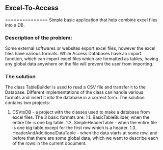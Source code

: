 ## Excel-To-Access
===============
Simple basic application that help combine excel files into a DB.

### Description of the problem:
Some external softwares or websites export excel files, however the excel files have various formats. 
While Access Databases have an import function, which can import excel files which are formatted as tables, having any global data anywhere on the file will prevent the user from importing.

### The solution
The class TableBuilder is used to read a CSV file and transfer it to the Database. Different implementations of the class can handle various formats and insert it into the database in a correct form.
The solution contains two projects:
1. CSVtoDB - a project with the classes used to make a database from excel files. The 3 basic formats are:
1.1. BasicTableBuilder, when the entire file is one big table.
1.2. SimpleHeaderTable - when the entire file is one big table,except for the first row which is a header.
1.3. HeaderAndAdditionalDataTable - when the data starts at some row, and before that there are some global data, which we want to describe each of the rows in the current document.
